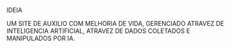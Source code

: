 IDEIA

UM SITE DE AUXILIO COM MELHORIA DE VIDA, GERENCIADO ATRAVEZ DE INTELIGENCIA ARTIFICIAL, ATRAVEZ DE DADOS COLETADOS E MANIPULADOS POR IA.


